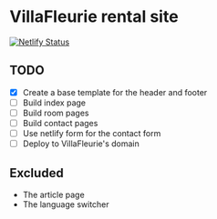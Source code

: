 # VillaFleurie rental site

[![Netlify Status](https://api.netlify.com/api/v1/badges/aa5c29ee-eced-46dd-ad53-1e0822001364/deploy-status)](https://app.netlify.com/sites/villafleurie-site/deploys)

## TODO

- [X] Create a base template for the header and footer
- [ ] Build index page
- [ ] Build room pages
- [ ] Build contact pages
- [ ] Use netlify form for the contact form
- [ ] Deploy to VillaFleurie's domain

## Excluded

* The article page
* The language switcher